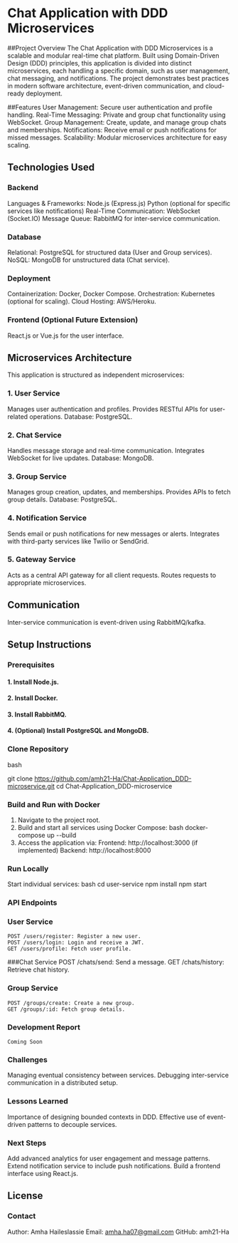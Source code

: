 # Chat Application with DDD Microservices
##Project Overview
The Chat Application with DDD Microservices is a scalable and modular real-time chat platform. Built using Domain-Driven Design (DDD) principles, this application is divided into distinct microservices, each handling a specific domain, such as user management, chat messaging, and notifications. The project demonstrates best practices in modern software architecture, event-driven communication, and cloud-ready deployment.

##Features
User Management: Secure user authentication and profile handling.
Real-Time Messaging: Private and group chat functionality using WebSocket.
Group Management: Create, update, and manage group chats and memberships.
Notifications: Receive email or push notifications for missed messages.
Scalability: Modular microservices architecture for easy scaling.

## Technologies Used
### Backend
Languages & Frameworks:
Node.js (Express.js)
Python (optional for specific services like notifications)
Real-Time Communication: WebSocket (Socket.IO)
Message Queue: RabbitMQ for inter-service communication.
### Database
Relational: PostgreSQL for structured data (User and Group services).
NoSQL: MongoDB for unstructured data (Chat service).
### Deployment
Containerization: Docker, Docker Compose.
Orchestration: Kubernetes (optional for scaling).
Cloud Hosting: AWS/Heroku.
### Frontend (Optional Future Extension)
React.js or Vue.js for the user interface.
## Microservices Architecture
This application is structured as independent microservices:

### 1. User Service
Manages user authentication and profiles.
Provides RESTful APIs for user-related operations.
Database: PostgreSQL.
### 2. Chat Service
Handles message storage and real-time communication.
Integrates WebSocket for live updates.
Database: MongoDB.
### 3. Group Service
Manages group creation, updates, and memberships.
Provides APIs to fetch group details.
Database: PostgreSQL.
### 4. Notification Service
Sends email or push notifications for new messages or alerts.
Integrates with third-party services like Twilio or SendGrid.
### 5. Gateway Service
Acts as a central API gateway for all client requests.
Routes requests to appropriate microservices.
## Communication
Inter-service communication is event-driven using RabbitMQ/kafka.
## Setup Instructions
### Prerequisites
#### 1. Install Node.js.
#### 2. Install Docker.
#### 3. Install RabbitMQ.
#### 4. (Optional) Install PostgreSQL and MongoDB.
### Clone Repository
bash

git clone https://github.com/amh21-Ha/Chat-Application_DDD-microservice.git
cd Chat-Application_DDD-microservice

### Build and Run with Docker
1. Navigate to the project root.
2. Build and start all services using Docker Compose:
	bash
	docker-compose up --build
3. Access the application via:
	Frontend: http://localhost:3000 (if implemented)
	Backend: http://localhost:8000
### Run Locally
Start individual services:
	bash
	cd user-service
	npm install
	npm start
### API Endpoints
### User Service
	POST /users/register: Register a new user.
	POST /users/login: Login and receive a JWT.
	GET /users/profile: Fetch user profile.
###Chat Service
	POST /chats/send: Send a message.
	GET /chats/history: Retrieve chat history.
### Group Service
	POST /groups/create: Create a new group.
	GET /groups/:id: Fetch group details.
### Development Report
	Coming Soon
### Challenges
Managing eventual consistency between services.
Debugging inter-service communication in a distributed setup.
### Lessons Learned
Importance of designing bounded contexts in DDD.
Effective use of event-driven patterns to decouple services.
### Next Steps
Add advanced analytics for user engagement and message patterns.
Extend notification service to include push notifications.
Build a frontend interface using React.js.
## License


### Contact
Author: Amha Haileslassie
Email: amha.ha07@gmail.com
GitHub: amh21-Ha

